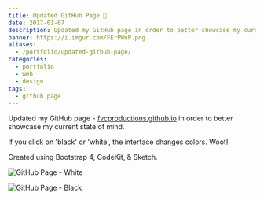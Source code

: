 ```yaml
---
title: Updated GitHub Page 🍓
date: 2017-01-07
description: Updated my GitHub page in order to better showcase my current state of mind. If you click on 'black' or 'white', the interface changes colors. Woot!
banner: https://i.imgur.com/FErPWnP.png
aliases:
  - /portfolio/updated-github-page/
categories:
  - portfolio
  - web
  - design
tags:
  - github page
---
```


Updated my GitHub page - [fvcproductions.github.io](//fvcprodutions.github.io) in order to better showcase my current state of mind.

If you click on 'black' or 'white', the interface changes colors. Woot!

Created using Bootstrap 4, CodeKit, & Sketch.

![GitHub Page - White](https://i.imgur.com/FErPWnP.png)

![GitHub Page - Black](https://i.imgur.com/Zh9j8NU.png)
